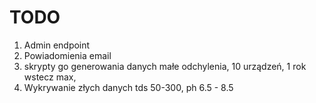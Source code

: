 # TODO
1. Admin endpoint
2. Powiadomienia email
3. skrypty go generowania danych
małe odchylenia, 10 urządzeń, 1 rok wstecz max, 
4. Wykrywanie złych danych tds 50-300, ph 6.5 - 8.5
